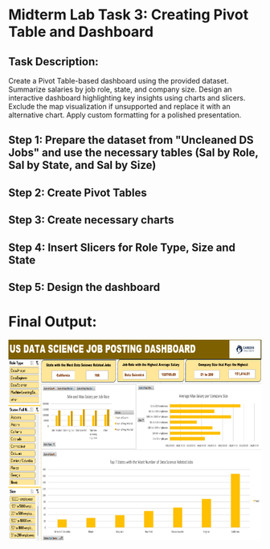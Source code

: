 # Midterm Lab Task 3: Creating Pivot Table and Dashboard
## Task Description:

Create a Pivot Table-based dashboard using the provided dataset. Summarize salaries by job role, state, and company size. Design an interactive dashboard highlighting key insights using charts and slicers. Exclude the map visualization if unsupported and replace it with an alternative chart. Apply custom formatting for a polished presentation.

## Step 1: Prepare the dataset from "Uncleaned DS Jobs" and use the necessary tables (Sal by Role, Sal by State, and Sal by Size)
## Step 2: Create Pivot Tables
## Step 3: Create necessary charts

## Step 4: Insert Slicers for Role Type, Size and State
## Step 5: Design the dashboard

# Final Output:
<img src="images/dashboard.png" alt="Alt Text" width="525" height="400">
